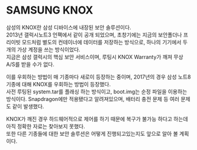 # SAMSUNG KNOX

삼성의 KNOX란 삼성 디바이스에 내장된 보안 솔루션이다.<br>
2013년 갤럭시노트3 언팩에서 같이 공개 되었으며, 초창기에는 지금의 보안폴더나 프리이빗 모드처럼 별도의 컨테이너에 데이터를 저장하는 방식으로, 하나의 기기에서 두 개의 가상 계정을 쓰는 방식이었다.<br>
지금은 삼성 갤럭시의 핵심 보안 서비스이며, 루팅시 KNOX Warranty가 깨져 무상 A/S를 받을 수가 없다.<br>

이를 우회하는 방법이 매 기종마다 새로이 등장하는 중이며, 2017년의 경우 삼성 노트8기종에 대해 KNOX를 우회하는 방법이 등장했다.<br>
사전 루팅된 system.tar를 플래싱 하는 방식이고, boot.img는 순정 파일을 이용하는 방식이다. Snapdragon에만 적용됐다고 알려져있으며, 배터리 충전 문제 등 여러 문제도 같이 발생했다.<br>

KNOX가 깨진 경우 하드웨어적으로 제어를 하기 때문에 복구가 불가능 하다고 하는데 아직 정확한 자료는 찾아보지 못했다.<br>
또한 다른 기종들에 대한 보안 솔루션은 어떻게 진행되고있는지도 앞으로 알아 볼 계획이다.